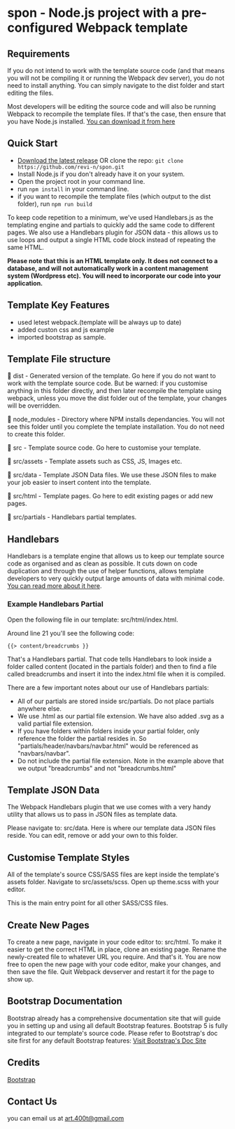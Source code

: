 # spon - Node.js project with a pre-configured Webpack template

## Requirements
If you do not intend to work with the template source code (and that means you will not be compiling it or running the Webpack dev server), you do not need to install anything. You can simply navigate to the dist folder and start editing the files.

Most developers will be editing the source code and will also be running Webpack to recompile the template files. If that's the case, then ensure that you have Node.js installed. [You can download it from here](https://nodejs.org/en/download/)


## Quick Start
- [Download the latest release](https://github.com/revi-n/spon/archive/refs/heads/main.zip) OR clone the repo: `git clone https://github.com/revi-n/spon.git`
- Install Node.js if you don't already have it on your system.
- Open the project root in your command line.
- run `npm install` in your command line.
- if you want to recompile the template files (which output to the dist folder), run `npm run build`

To keep code repetition to a minimum, we've used Handlebars.js as the templating engine and partials to quickly add the same code to different pages. We also use a Handlebars plugin for JSON data - this allows us to use loops and output a single HTML code block instead of repeating the same HTML.

**Please note that this is an HTML template only. It does not connect to a database, and will not automatically work in a content management system (Wordpress etc). You will need to incorporate our code into your application.**


## Template Key Features
* used letest webpack.(template will be always up to date)
* added custon css and js example
* imported bootstrap as sample.


## Template File structure

📁 dist - Generated version of the template. Go here if you do not want to work with the template source code. But be warned: if you customise anything in this folder directly, and then later recompile the template using webpack, unless you move the dist folder out of the template, your changes will be overridden.

📁 node_modules - Directory where NPM installs dependancies. You will not see this folder until you complete the template installation. You do not need to create this folder.

📁 src - Template source code. Go here to customise your template.

📁 src/assets - Template assets such as CSS, JS, Images etc.

📁 src/data - Template JSON Data files. We use these JSON files to make your job easier to insert content into the template. 

📁 src/html - Template pages. Go here to edit existing pages or add new pages.

📁 src/partials - Handlebars partial templates. 


## Handlebars
Handlebars is a template engine that allows us to keep our template source code as organised and as clean as possible. It cuts down on code duplication and through the use of helper functions, allows template developers to very quickly output large amounts of data with minimal code. [You can read more about it here](https://handlebarsjs.com).


### Example Handlebars Partial
Open the following file in our template: src/html/index.html.

Around line 21 you'll see the following code:
```
{{> content/breadcrumbs }}
```
That's a Handlebars partial. That code tells Handlebars to look inside a folder called content (located in the partials folder) and then to find a file called breadcrumbs and insert it into the index.html file when it is compiled.

There are a few important notes about our use of Handlebars partials:

* All of our partials are stored inside src/partials. Do not place partials anywhere else.
* We use .html as our partial file extension. We have also added .svg as a valid partial file extension.
* If you have folders within folders inside your partial folder, only reference the folder the partial resides in. So "partials/header/navbars/navbar.html" would be referenced as "navbars/navbar".
* Do not include the partial file extension. Note in the example above that we output "breadcrumbs" and not "breadcrumbs.html"

## Template JSON Data
The Webpack Handlebars plugin that we use comes with a very handy utility that allows us to pass in JSON files as template data.

Please navigate to: src/data. Here is where our template data JSON files reside. You can edit, remove or add your own to this folder.


## Customise Template Styles
All of the template's source CSS/SASS files are kept inside the template's assets folder. Navigate to src/assets/scss. Open up theme.scss with your editor.

This is the main entry point for all other SASS/CSS files.


## Create New Pages
To create a new page, navigate in your code editor to: src/html. To make it easier to get the correct HTML in place, clone an existing page. Rename the newly-created file to whatever URL you require. And that's it. You are now free to open the new page with your code editor, make your changes, and then save the file. Quit Webpack devserver and restart it for the page to show up.


## Bootstrap Documentation
Bootstrap already has a comprehensive documentation site that will guide you in setting up and using all default Bootstrap features. Bootstrap 5 is fully integrated to our template's source code. Please refer to Bootstrap's doc site first for any default Bootstrap features: [Visit Bootstrap's Doc Site](https://getbootstrap.com/docs/5.0/getting-started/introduction/)


## Credits
[Bootstrap](https://getbootstrap.com/)

## Contact Us
you can email us at art.400t@gmail.com
